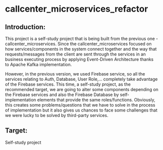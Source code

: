 # callcenter_microservices_refactor
## Introduction:
This project is a self-study project that is being built from the previous one - callcenter_microservices. Since the callcenter_microservices focused on how services/components in the system connect together
and the way that requests/messages from the client are sent through the services in an business executing process by applying Event-Driven Architecture thanks to Apache Kafka implementation.

However, in the previous version, we used Firebase service, so all the services relating to Auth, Database, User Role,... completely take advantage of the Firebase services.
This time, a self-study project, as the recommended target, we are going to alter some components depending on the Firebase services and also the Firebase Database by self-implementation elements that provide the same
roles/functions. Obviously, this creates some problems/questions that we have to solve in the process of implementation but it also gives us chances to face some challenges that we were lucky to be solved by third-party services.

## Target:
Self-study project
